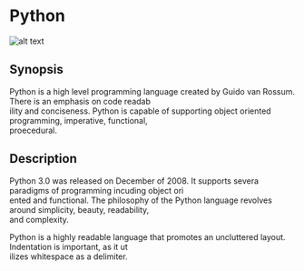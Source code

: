 # Python
![alt text](https://pbs.twimg.com/media/C-V0WWVWsAADdDM.jpg)
## Synopsis
Python is a high level programming language created by Guido van Rossum. There is an emphasis on code readab\
ility and conciseness. Python is capable of supporting object oriented programming, imperative, functional, \
proecedural.

## Description
Python 3.0 was released on December of 2008. It supports severa paradigms of programming incuding object ori\
ented and functional. The philosophy of the Python language revolves around simplicity, beauty, readability,\
 and complexity.

Python is a highly readable language that promotes an uncluttered layout. Indentation is important, as it ut\
ilizes whitespace as a delimiter.